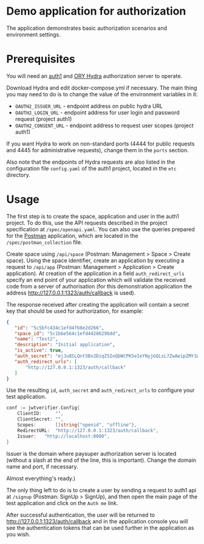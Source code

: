 # Demo application for authorization

The application demonstrates basic authorization scenarios and environment settings.

# Prerequisites

You will need an [auth1](https://github.com/paysuper/auth1.protocol.one) and 
[ORY Hydra](https://github.com/ory/hydra) authorization server to operate.

Download Hydra and edit docker-compose.yml if necessary. The main thing you may need to 
do is to change the value of the environment variables in it:
* `OAUTH2_ISSUER_URL` - endpoint address on public hydra URL
* `OAUTH2_LOGIN_URL` - endpoint address for user login and password request (project 
auth1)
* `OAUTH2_CONSENT_URL` - endpoint address to request user scopes (project auth1)

If you want Hydra to work on non-standard ports (4444 for public requests and 4445 for 
administrative requests), change them in the `ports` section.

Also note that the endpoints of Hydra requests are also listed in the configuration file 
`config.yaml` of the auth1 project, located in the `etc` directory.

# Usage

The first step is to create the space, application and user in the auth1 project. 
To do this, use the API requests described in the project specification at 
`/spec/openapi.yaml`. You can also use the queries prepared for the [Postman](https://www.getpostman.com/downloads/) application, 
which are located in the `/spec/postman_collection` file.

Create space using `/api/space` (Postman: Management > Space > Create space). Using the 
space identifier, create an application by executing a request to `/api/app` (Postman: 
Management > Application > Create application). At creation of the application in a 
field `auth_redirect_urls ` specify an end point of your application which will validate 
the received code from a server of authorisation (for this demonstration application the 
address http://127.0.0.1:1323/auth/callback is used).

The response received after creating the application will contain a secret key that 
should be used for authorization, for example:

 ```json
{
    "id": "5c5bfc434c1efd4fb8e2d266",
    "space_id": "5c1bbe564c1efd4428629bdd",
    "name": "Test2",
    "description": "Initial application",
    "is_active": true,
    "auth_secret": "ejJu8SLQnt5Bx2DiqZSIoQbWCPK5eIeYNyjGQLsL7ZwAeipZMY1W6BnsJOBZGVpC",
    "auth_redirect_urls": [
        "http://127.0.0.1:1323/auth/callback"
    ]
}
```

Use the resulting `id`, `auth_secret` and `auth_redirect_urls` to configure your test 
application.

```go
conf := jwtverifier.Config{
    ClientID:     "",
    ClientSecret: "",
    Scopes:       []string{"openid", "offline"},
    RedirectURL:  "http://127.0.0.1:1323/auth/callback",
    Issuer:   "http://localhost:8080",
}
``` 

Issuer is the domain where paysuper authorization server is located (without a slash at the end of the line, 
this is important). Change the domain name and port, if necessary.

Almost everything's ready.)

The only thing left to do is to create a user by sending a request to auth1 api at 
`/signup` (Postman: SignUp > SignUp), and then open the main page of the test 
application and click on the `Auth me` link.

After successful authentication, the user will be returned to 
http://127.0.0.1:1323/auth/callback and in the application console you will see the 
authentication tokens that can be used further in the application as you wish.
